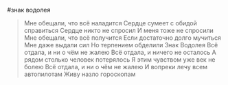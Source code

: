  #знак водолея
>Мне обещали, что всё наладится
>Сердце сумеет с обидой справиться
>Сердце никто не спросил
>И меня тоже не спросили
>Мне обещали, что всё получится
>Если достаточно долго мучиться
>Мне даже выдали сил
>Но терпением обделили
	Знак Водолея
	Всё отдала, и ни о чём не жалею
	Всё отдала, и ничего не осталось
	А рядом столько человек потерялось
	Я этим чувством уже век не болею
	Всё отдала, и ни о чём не жалею
	И вопреки лечу всем автопилотам
	Живу назло гороскопам

